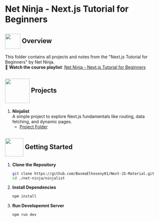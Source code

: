 # Net Ninja - Next.js Tutorial for Beginners

<!--  Overview  -->
## <img  align= center width =50px src="https://cdn-icons-png.flaticon.com/512/8632/8632710.png"> Overview <a id="overview"></a>
This folder contains all projects and notes from the "Next.js Tutorial for Beginners" by Net Ninja.<br>
🔗 **Watch the course playlist**: [Net Ninja - Next.js Tutorial for Beginners](https://www.youtube.com/playlist?list=PL4cUxeGkcC9g9gP2onazU5-2M-AzA8eBw)


## <img  align= center width =80px src="https://i.pinimg.com/originals/24/5d/9d/245d9d30b0ba45ce3b9768b8e5b52b2b.gif"> Projects <a id="projects"></a>
1. **Ninjalist**  
   A simple project to explore Next.js fundamentals like routing, data fetching, and dynamic pages.  
   - [Project Folder](./ninjalist)


<!-- Getting Started -->
## <img align="center" width="60px" height="60px" src="https://media3.giphy.com/media/wuZWV7keWqi2jJGzdB/giphy.gif?cid=6c09b952wp4ev7jtywg3j6tt7ec7vr3piiwql2vhrlsgydyz&ep=v1_internal_gif_by_id&rid=giphy.gif&ct=s"> Getting Started <a id="started"></a>

1. **Clone the Repository**
    ```bash
    git clone https://github.com/BasmaElhoseny01/Next-JS-Material.git
    cd ./net-ninja/ninjalist
    ```

2. **Install Dependencies**
    ```bash
    npm install
    ```

3. **Run Developemnt Server**
    ```bash
    npm run dev
    ```
